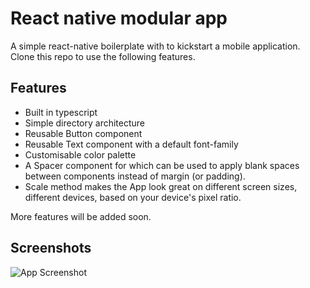
# React native modular app

A simple react-native boilerplate with to kickstart a mobile application. Clone this repo to use the following features.


## Features

- Built in typescript
- Simple directory architecture
- Reusable Button component
- Reusable Text component with a default font-family
- Customisable color palette
- A Spacer component for which can be used to apply blank spaces between components instead of margin (or padding).
- Scale method makes the App look great on different screen sizes, different devices, based on your device's pixel ratio.

More features will be added soon.


## Screenshots

![App Screenshot](https://i.ibb.co/G2kJh2Z/Simulator-Screenshot-i-Phone-14-2023-05-22-at-17-57-02.png)

